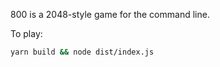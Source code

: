 800 is a 2048-style game for the command line.

To play:

```bash
yarn build && node dist/index.js
```
